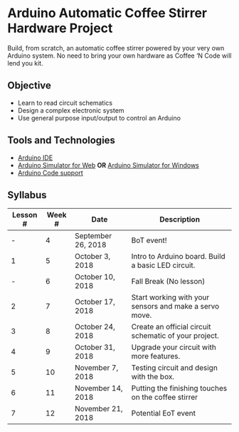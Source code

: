 # Arduino Automatic Coffee Stirrer Hardware Project

Build, from scratch, an automatic coffee stirrer powered by your very own Arduino system.  No need to bring your own hardware as Coffee ‘N Code will lend you kit.

## Objective
* Learn to read circuit schematics
* Design a complex electronic system
* Use general purpose input/output to control an Arduino

## Tools and Technologies
* [Arduino IDE](https://www.arduino.cc/en/Main/Software)
* [Arduino Simulator for Web](https://www.tinkercad.com/circuits)
**OR**
[Arduino Simulator for Windows](https://www.sites.google.com/site/unoardusim/services)
* [Arduino Code support](https://www.arduino.cc/en/Tutorial/BuiltInExamples)

## Syllabus
| Lesson # | Week # | Date          | Description                                           |
| -------- | ------ | ------------- | ------------------------------------------------------|
| -        | 4      | September 26, 2018  | BoT event!                           |
| 1        | 5      | October 3, 2018  | Intro to Arduino board. Build a basic LED circuit.        |
| -        | 6      | October 10, 2018  | Fall Break (No lesson)           |
| 2        | 7      | October 17, 2018 | Start working with your sensors and make a servo move.                   |
| 3        | 8      | October 24, 2018 | Create an official circuit schematic of your project. |
| 4        | 9      | October 31, 2018 | Upgrade your circuit with more features. |
| 5        | 10     | November 7, 2018  | Testing circuit and design with the box. |
| 6        | 11     | November 14, 2018 | Putting the finishing touches on the coffee stirrer |
| 7        | 12     | November 21, 2018 | Potential EoT event |
